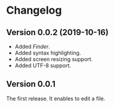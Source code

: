 Changelog
=========

## Version 0.0.2 (2019-10-16)
- Added *Finder*.
- Added syntax highlighting.
- Added screen resizing support.
- Added UTF-8 support.

## Version 0.0.1
The first release. It enables to edit a file.
